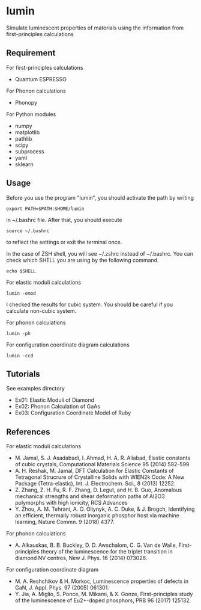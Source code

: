 # lumin
Simulate luminescent properties of materials using the information from first-principles calculations

## Requirement
For first-principles calculations
- Quantum ESPRESSO

For Phonon calculations
- Phonopy

For Python modules
- numpy
- matplotlib
- pathlib
- scipy
- subprocess
- yaml
- sklearn

## Usage
Before you use the program "lumin", you should activate the path by writing
```shell-session
export PATH=$PATH:$HOME/lumin
```
in ~/.bashrc file. 
After that, you should execute
```shell-session
source ~/.bashrc
```
to reflect the settings or exit the terminal once.

In the case of ZSH shell, you will see ~/.zshrc instead of ~/.bashrc.
You can check which SHELL you are using by the following command.
```shell-session
echo $SHELL
```

For elastic moduli calculations
```shell-session
lumin -emod
```

I checked the results for cubic system.
You should be careful if you calculate non-cubic system.

For phonon calculations
```shell-session
lumin -ph
```

For configuration coordinate diagram calculations
```shell-session
lumin -ccd
```

## Tutorials
See examples directory
- Ex01: Elastic Moduli of Diamond
- Ex02: Phonon Calculation of GaAs
- Ex03: Configuration Coordinate Model of Ruby

## References
For elastic moduli calculations
- M. Jamal, S. J. Asadabadi, I. Ahmad, H. A. R. Aliabad, Elastic constants of cubic crystals, Computational Materials Science 95 (2014) 592-599
- A. H. Reshak, M. Jamal, DFT Calculation for Elastic Constants of Tetragonal Strucrure of Crystalline Solids with WIEN2k Code: A New Package (Tetra-elastic), Int. J. Electrochem. Sci., 8 (2013) 12252.
- Z. Zhang, Z. H. Fu, R. F. Zhang, D. Legut, and H. B. Guo, Anomalous mechanical strengths and shear deformation paths of Al2O3 polymorphs with high ionicity, RCS Advances
- Y. Zhou, A. M. Tehrani, A. O. Oliynyk, A. C. Duke, & J. Brogch, Identifying an efficient, thermally robust inorganic phosphor host via machine learning, Nature Commn. 9 (2018) 4377.

For phonon calculations
- A. Alkauskas, B. B. Buckley, D. D. Awschalom, C. G. Van de Walle, First-principles theory of the luminescence for the triplet transition in diamond NV centres, New J. Phys. 16 (2014) 073026.

For configuration coordinate diagram
- M. A. Reshchikov & H. Morkoc, Luminescence properties of defects in GaN, J. Appl. Phys. 97 (2005) 061301.
- Y. Jia, A. Miglio, S. Ponce, M. Mikami, & X. Gonze, First-principles study of the luminescence of Eu2+-doped phosphors, PRB 96 (2017) 125132.